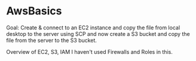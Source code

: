 # AwsBasics

Goal: Create & connect to an EC2 instance and copy the file from local desktop to the server using SCP and now create a S3 bucket and copy the file from the server to the S3 bucket.

Overview of EC2, S3, IAM I haven't used Firewalls and Roles in this.
